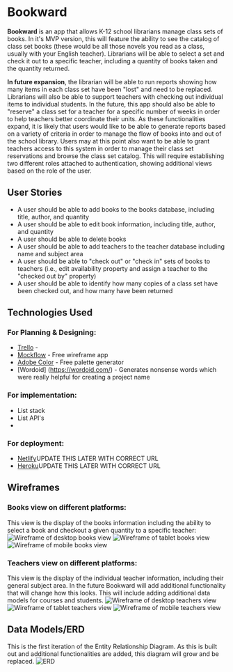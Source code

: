 # Bookward

**Bookward** is an app that allows K-12 school librarians manage class sets of books. In it's MVP version, this will feature the ability to see the catalog of class set books (these would be all those novels you read as a class, usually with your English teacher). Librarians will be able to select a set and check it out to a specific teacher, including a quantity of books taken and the quantity returned. 

**In future expansion**, the librarian will be able to run reports showing how many items in each class set have been "lost" and need to be replaced. Librarians will also be able to support teachers with checking out individual items to individual students. In the future, this app should also be able to "reserve" a class set for a teacher for a specific number of weeks in order to help teachers better coordinate their units. As these functionalities expand, it is likely that users would like to be able to generate reports based on a variety of criteria in order to manage the flow of books into and out of the school library. Users may at this point also want to be able to grant teachers access to this system in order to manage their class set reservations and browse the class set catalog. This will require establishing two different roles attached to authentication, showing additional views based on the role of the user.

## User Stories

* A user should be able to add books to the books database, including title, author, and quantity
* A user should be able to edit book information, including title, author, and quantity
* A user should be able to delete books
* A user should be able to add teachers to the teacher database including name and subject area
* A user should be able to "check out" or "check in" sets of books to teachers (i.e., edit availability property and assign a teacher to the "checked out by" property)
* A user should be able to identify how many copies of a class set have been checked out, and how many have been returned

## Technologies Used

### For Planning & Designing:
* [Trello](https://trello.com/b/cqJ2XB2A/final-project) - 
* [Mockflow](https://wireframepro.mockflow.com/) - Free wireframe app
* [Adobe Color](https://color.adobe.com/create/color-wheel) - Free palette generator
* [Wordoid] (https://wordoid.com/) - Generates nonsense words which were really helpful for creating a project name

### For implementation:
* List stack
* List API's
* 

### For deployment:
* [Netlify]()UPDATE THIS LATER WITH CORRECT URL
* [Heroku]()UPDATE THIS LATER WITH CORRECT URL

## Wireframes
### Books view on different platforms:
This view is the display of the books information including the ability to select a book and checkout a given quantity to a specific teacher:
![Wireframe of desktop books view](/images/books-desktop-wireframe.png "Wireframe of desktop books view")
![Wireframe of tablet books view](/images/books-tablet-wireframe.png "Wireframe of tablet books view")
![Wireframe of mobile books view](/images/books-mobile-wireframe.png "Wireframe of mobile books view")

### Teachers view on different platforms:
This view is the display of the individual teacher information, including their general subject area. In the future Bookward will add additional functionality that will change how this looks. This will include adding additional data models for courses and students.
![Wireframe of desktop teachers view](/images/teachers-desktop-wireframe.png "Wireframe of desktop teachers view")
![Wireframe of tablet teachers view](/images/teachers-tablet-wireframe.png "Wireframe of tablet teachers view")
![Wireframe of mobile teachers view](/images/teachers-mobile-wireframe.png "Wireframe of mobile teachers view")

## Data Models/ERD
This is the first iteration of the Entity Relationship Diagram. As this is built out and additional functionalities are added, this diagram will grow and be replaced.
![ERD](/images/books-erd.png "ERD")